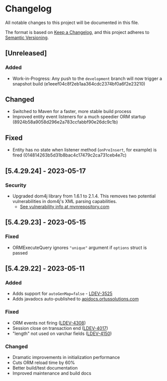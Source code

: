 # Changelog

All notable changes to this project will be documented in this file.

The format is based on [Keep a Changelog](https://keepachangelog.com/en/1.0.0/),
and this project adheres to [Semantic Versioning](https://semver.org/spec/v2.0.0.html).

## [Unreleased]

### Added

* Work-in-Progress: Any push to the `development` branch will now trigger a snapshot build (e1eeef04c8f2eb1aa364cdc2374bf0a6f2e23210)

## Changed

* Switched to Maven for a faster, more stable build process
* Improved entity event listeners for a much speedier ORM startup (8924b58a9058d296e2a783ccfabbf90e26dc9c1b)

## Fixed

* Entity has no state when listener method (`onPreInsert`, for example) is fired (014814263b5d31b8bac4c17479c2ca731ceb4e7c)

## [5.4.29.24] - 2023-05-17

### Security

* Upgraded dom4j library from 1.6.1 to 2.1.4. This removes two potential vulnerabilities in dom4j's XML parsing capabilities.
  * [See vulnerability info at mvnrepository.com](https://mvnrepository.com/artifact/dom4j/dom4j/1.6.1)

## [5.4.29.23] - 2023-05-15

### Fixed

* ORMExecuteQuery ignores `"unique"` argument if `options` struct is passed

## [5.4.29.22] - 2023-05-11

### Added

* Adds support for `autoGenMap=false` - [LDEV-3525](https://luceeserver.atlassian.net/browse/LDEV-3525)
* Adds javadocs auto-published to [apidocs.ortussolutions.com](https://apidocs.ortussolutions.com/#/lucee/hibernate-extension/)

### Fixed

* ORM events not firing ([LDEV-4308](https://luceeserver.atlassian.net/browse/LDEV-4308))
* Session close on transaction end ([LDEV-4017](https://luceeserver.atlassian.net/browse/LDEV-4017))
* "length" not used on varchar fields ([LDEV-4150](https://luceeserver.atlassian.net/browse/LDEV-4150))

### Changed

* Dramatic improvements in initialization performance
* Cuts ORM reload time by 60%
* Better build/test documentation
* Improved maintenance and build docs